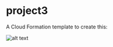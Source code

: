 # project3





A Cloud Formation template to create this:

![alt text](https://github.com/otammato/project3_vpc_ec2_as_nat_igw/blob/main/Project3.png?raw=true)
